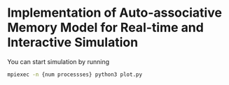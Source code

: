 # Implementation of Auto-associative Memory Model for Real-time and Interactive Simulation

You can start simulation by running

```bash
mpiexec -n {num processses} python3 plot.py
```
